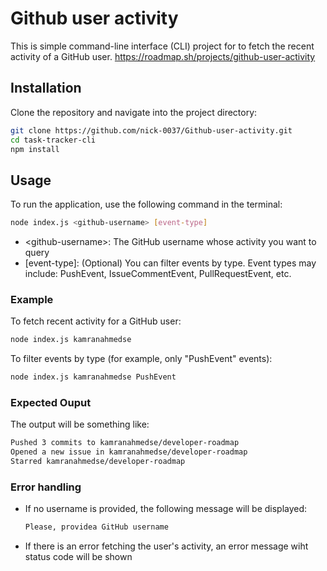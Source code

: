 # Github user activity

This is simple command-line interface (CLI) project for to fetch the recent activity of a GitHub user.
https://roadmap.sh/projects/github-user-activity

## Installation 

Clone the repository and navigate into the project directory:

```bash
git clone https://github.com/nick-0037/Github-user-activity.git
cd task-tracker-cli
npm install
```

## Usage

To run the application, use the following command in the terminal:

```bash
node index.js <github-username> [event-type]
```
- \<github-username\>: The GitHub username whose activity you want to query
- [event-type]: (Optional) You can filter events by type. Event types may include: PushEvent,
  IssueCommentEvent, PullRequestEvent, etc.

### Example

To fetch recent activity for a GitHub user:

```bash
node index.js kamranahmedse
```

To filter events by type (for example, only "PushEvent" events):

```bash
node index.js kamranahmedse PushEvent
```

### Expected Ouput

The output will be something like:

```bash
Pushed 3 commits to kamranahmedse/developer-roadmap
Opened a new issue in kamranahmedse/developer-roadmap
Starred kamranahmedse/developer-roadmap
```

### Error handling

- If no username is provided, the following message will be displayed:
  ```bash
  Please, providea GitHub username
  ```

- If there is an error fetching the user's activity, an error message wiht status code will be shown
